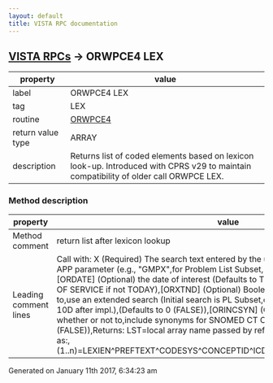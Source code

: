 ```yaml
---
layout: default
title: VISTA RPC documentation
---
```




## [VISTA RPCs](TableOfContent.md) &#8594; ORWPCE4 LEX 

 property | value 
--- | --- 
 label | ORWPCE4 LEX
 tag | LEX
 routine | [ORWPCE4](http://code.osehra.org/dox/Routine_ORWPCE4_source.html)
 return value type | ARRAY
 description | Returns list of coded elements based on lexicon look-up. Introduced with CPRS v29 to maintain compatibility of older call ORWPCE LEX.


### Method description

 property | value 
--- | --- 
 Method comment | return list after lexicon lookup
 Leading comment lines | Call with: X           (Required) The search text entered by the user,APP         (Required) The Lexicon APP parameter (e.g., "GMPX",for Problem List Subset, "10D" for ICD-10-CM, etc.,[ORDATE]    (Optional) the date of interest (Defaults to TODAY - should,be passed as DATE OF SERVICE if not TODAY),[ORXTND]    (Optional) Boolean flag specifying whether or not to,use an extended search (Initial search is PL Subset,of SCT, extended search is ICD (or 10D after impl.),(Defaults to 0 (FALSE)),[ORINCSYN]  (Optional) Boolean flag specifying whether or not to,include synonyms for SNOMED CT Concepts,(Defaults to 0 (FALSE)),Returns: LST=local array name passed by ref, which contains search result set as:,<lvn>(1..n)=LEXIEN^PREFTEXT^CODESYS^CONCEPTID^ICDVER^DESIGID^PARENTSUBSCRIPT




Generated on January 11th 2017, 6:34:23 am
